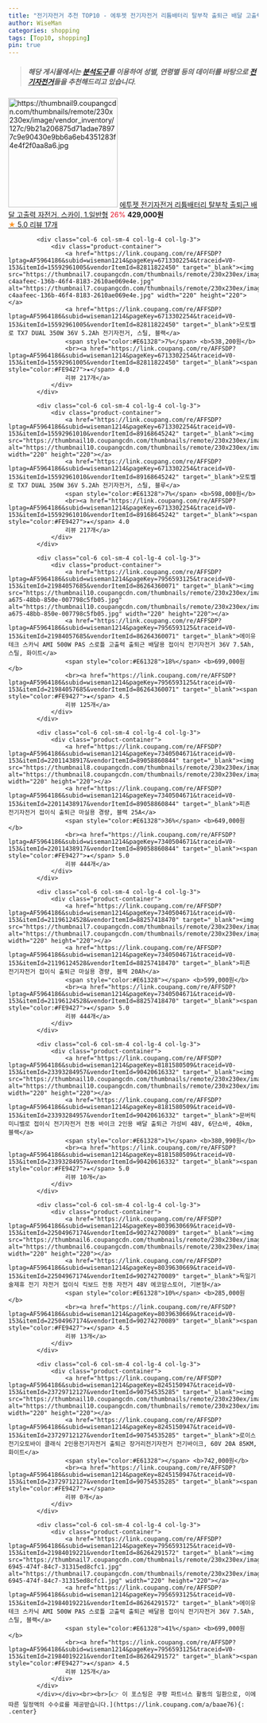 ```yaml
---
title: "전기자전거 추천 TOP10 - 에투젯 전기자전거 리튬배터리 탈부착 출퇴근 배달 고출력 자전거, 스카이, 1.일반형"
author: WiseMan
categories: shopping
tags: [Top10, shopping]
pin: true
---
```


> ##### 해당 게시물에서는 [**분석도구**](https://itemscout.io/)를 이용하여 **성별**, **연령별** 등의 데이터를 바탕으로 [**전기자전거**](https://link.coupang.com/a/baae76)들을 추천해드리고 있습니다.
<div class="container"><div class="row">
            <div class="col-6 col-sm-4 col-lg-4 col-lg-3">
                <div class="product-container">
                    <a href="https://link.coupang.com/re/AFFSDP?lptag=AF5964186&subid=wiseman1214&pageKey=8171179366&traceid=V0-153&itemId=23338890611&vendorItemId=90371433677" target="_blank"><img src="https://thumbnail9.coupangcdn.com/thumbnails/remote/230x230ex/image/vendor_inventory/127c/9b21a206875d71adae78977c9e90430e9bb6a6eb4351283f4e4f2f0aa8a6.jpg" alt="https://thumbnail9.coupangcdn.com/thumbnails/remote/230x230ex/image/vendor_inventory/127c/9b21a206875d71adae78977c9e90430e9bb6a6eb4351283f4e4f2f0aa8a6.jpg" width="220" height="220"></a>
                    <a href="https://link.coupang.com/re/AFFSDP?lptag=AF5964186&subid=wiseman1214&pageKey=8171179366&traceid=V0-153&itemId=23338890611&vendorItemId=90371433677" target="_blank">에투젯 전기자전거 리튬배터리 탈부착 출퇴근 배달 고출력 자전거, 스카이, 1.일반형</a>
                    <span style="color:#E61328">26%</span> <b>429,000원</b>
                    <br><a href="https://link.coupang.com/re/AFFSDP?lptag=AF5964186&subid=wiseman1214&pageKey=8171179366&traceid=V0-153&itemId=23338890611&vendorItemId=90371433677" target="_blank"><span style="color:#FE9427">★</span> 5.0
                    리뷰 17개</a>
                </div>
            </div>
            
            <div class="col-6 col-sm-4 col-lg-4 col-lg-3">
                <div class="product-container">
                    <a href="https://link.coupang.com/re/AFFSDP?lptag=AF5964186&subid=wiseman1214&pageKey=6713302254&traceid=V0-153&itemId=15592961005&vendorItemId=82811822450" target="_blank"><img src="https://thumbnail7.coupangcdn.com/thumbnails/remote/230x230ex/image/retail/images/3746014531323500-c4aafeec-136b-46f4-8183-2610ae069e4e.jpg" alt="https://thumbnail7.coupangcdn.com/thumbnails/remote/230x230ex/image/retail/images/3746014531323500-c4aafeec-136b-46f4-8183-2610ae069e4e.jpg" width="220" height="220"></a>
                    <a href="https://link.coupang.com/re/AFFSDP?lptag=AF5964186&subid=wiseman1214&pageKey=6713302254&traceid=V0-153&itemId=15592961005&vendorItemId=82811822450" target="_blank">모토벨로 TX7 DUAL 350W 36V 5.2Ah 전기자전거, 스틸, 블랙</a>
                    <span style="color:#E61328">7%</span> <b>538,200원</b>
                    <br><a href="https://link.coupang.com/re/AFFSDP?lptag=AF5964186&subid=wiseman1214&pageKey=6713302254&traceid=V0-153&itemId=15592961005&vendorItemId=82811822450" target="_blank"><span style="color:#FE9427">★</span> 4.0
                    리뷰 217개</a>
                </div>
            </div>
            
            <div class="col-6 col-sm-4 col-lg-4 col-lg-3">
                <div class="product-container">
                    <a href="https://link.coupang.com/re/AFFSDP?lptag=AF5964186&subid=wiseman1214&pageKey=6713302254&traceid=V0-153&itemId=15592961010&vendorItemId=89168645242" target="_blank"><img src="https://thumbnail10.coupangcdn.com/thumbnails/remote/230x230ex/image/vendor_inventory/b2fd/c9273983f322b8a0944742d8f62ca142071b0dc249df5b015cf133aaf8bb.jpg" alt="https://thumbnail10.coupangcdn.com/thumbnails/remote/230x230ex/image/vendor_inventory/b2fd/c9273983f322b8a0944742d8f62ca142071b0dc249df5b015cf133aaf8bb.jpg" width="220" height="220"></a>
                    <a href="https://link.coupang.com/re/AFFSDP?lptag=AF5964186&subid=wiseman1214&pageKey=6713302254&traceid=V0-153&itemId=15592961010&vendorItemId=89168645242" target="_blank">모토벨로 TX7 DUAL 350W 36V 5.2Ah 전기자전거, 스틸, 블루</a>
                    <span style="color:#E61328">7%</span> <b>598,000원</b>
                    <br><a href="https://link.coupang.com/re/AFFSDP?lptag=AF5964186&subid=wiseman1214&pageKey=6713302254&traceid=V0-153&itemId=15592961010&vendorItemId=89168645242" target="_blank"><span style="color:#FE9427">★</span> 4.0
                    리뷰 217개</a>
                </div>
            </div>
            
            <div class="col-6 col-sm-4 col-lg-4 col-lg-3">
                <div class="product-container">
                    <a href="https://link.coupang.com/re/AFFSDP?lptag=AF5964186&subid=wiseman1214&pageKey=7956593125&traceid=V0-153&itemId=21984057685&vendorItemId=86264360071" target="_blank"><img src="https://thumbnail10.coupangcdn.com/thumbnails/remote/230x230ex/image/retail/images/2023/06/13/16/4/aee83a50-a675-48bb-850e-007798c5fb05.jpg" alt="https://thumbnail10.coupangcdn.com/thumbnails/remote/230x230ex/image/retail/images/2023/06/13/16/4/aee83a50-a675-48bb-850e-007798c5fb05.jpg" width="220" height="220"></a>
                    <a href="https://link.coupang.com/re/AFFSDP?lptag=AF5964186&subid=wiseman1214&pageKey=7956593125&traceid=V0-153&itemId=21984057685&vendorItemId=86264360071" target="_blank">에이유테크 스카닉 AMI 500W PAS 스로틀 고출력 출퇴근 배달용 접이식 전기자전거 36V 7.5Ah, 스틸, 화이트</a>
                    <span style="color:#E61328">18%</span> <b>699,000원</b>
                    <br><a href="https://link.coupang.com/re/AFFSDP?lptag=AF5964186&subid=wiseman1214&pageKey=7956593125&traceid=V0-153&itemId=21984057685&vendorItemId=86264360071" target="_blank"><span style="color:#FE9427">★</span> 4.5
                    리뷰 125개</a>
                </div>
            </div>
            
            <div class="col-6 col-sm-4 col-lg-4 col-lg-3">
                <div class="product-container">
                    <a href="https://link.coupang.com/re/AFFSDP?lptag=AF5964186&subid=wiseman1214&pageKey=7340504671&traceid=V0-153&itemId=22011438917&vendorItemId=89058860844" target="_blank"><img src="https://thumbnail8.coupangcdn.com/thumbnails/remote/230x230ex/image/vendor_inventory/27c8/0cbd23603f98876ccae8253258f47a920e9cf7b8e9007b652a2090514ffd.jpg" alt="https://thumbnail8.coupangcdn.com/thumbnails/remote/230x230ex/image/vendor_inventory/27c8/0cbd23603f98876ccae8253258f47a920e9cf7b8e9007b652a2090514ffd.jpg" width="220" height="220"></a>
                    <a href="https://link.coupang.com/re/AFFSDP?lptag=AF5964186&subid=wiseman1214&pageKey=7340504671&traceid=V0-153&itemId=22011438917&vendorItemId=89058860844" target="_blank">피죤 전기자전거 접이식 출퇴근 마실용 경량, 블랙 25A</a>
                    <span style="color:#E61328">36%</span> <b>649,000원</b>
                    <br><a href="https://link.coupang.com/re/AFFSDP?lptag=AF5964186&subid=wiseman1214&pageKey=7340504671&traceid=V0-153&itemId=22011438917&vendorItemId=89058860844" target="_blank"><span style="color:#FE9427">★</span> 5.0
                    리뷰 444개</a>
                </div>
            </div>
            
            <div class="col-6 col-sm-4 col-lg-4 col-lg-3">
                <div class="product-container">
                    <a href="https://link.coupang.com/re/AFFSDP?lptag=AF5964186&subid=wiseman1214&pageKey=7340504671&traceid=V0-153&itemId=21196124528&vendorItemId=88257418470" target="_blank"><img src="https://thumbnail7.coupangcdn.com/thumbnails/remote/230x230ex/image/vendor_inventory/2200/040a21af1107ecc7c96fbf726500487be9c1734fe8e5feb1b43b95a00697.jpg" alt="https://thumbnail7.coupangcdn.com/thumbnails/remote/230x230ex/image/vendor_inventory/2200/040a21af1107ecc7c96fbf726500487be9c1734fe8e5feb1b43b95a00697.jpg" width="220" height="220"></a>
                    <a href="https://link.coupang.com/re/AFFSDP?lptag=AF5964186&subid=wiseman1214&pageKey=7340504671&traceid=V0-153&itemId=21196124528&vendorItemId=88257418470" target="_blank">피죤 전기자전거 접이식 출퇴근 마실용 경량, 블랙 20Ah</a>
                    <span style="color:#E61328"></span> <b>599,000원</b>
                    <br><a href="https://link.coupang.com/re/AFFSDP?lptag=AF5964186&subid=wiseman1214&pageKey=7340504671&traceid=V0-153&itemId=21196124528&vendorItemId=88257418470" target="_blank"><span style="color:#FE9427">★</span> 5.0
                    리뷰 444개</a>
                </div>
            </div>
            
            <div class="col-6 col-sm-4 col-lg-4 col-lg-3">
                <div class="product-container">
                    <a href="https://link.coupang.com/re/AFFSDP?lptag=AF5964186&subid=wiseman1214&pageKey=8181580509&traceid=V0-153&itemId=23393284957&vendorItemId=90420616332" target="_blank"><img src="https://thumbnail10.coupangcdn.com/thumbnails/remote/230x230ex/image/vendor_inventory/88a4/2c4f67d7d1981b2b06ebd0b4abecb30b38a899de0bc7f8513e39e344c090.png" alt="https://thumbnail10.coupangcdn.com/thumbnails/remote/230x230ex/image/vendor_inventory/88a4/2c4f67d7d1981b2b06ebd0b4abecb30b38a899de0bc7f8513e39e344c090.png" width="220" height="220"></a>
                    <a href="https://link.coupang.com/re/AFFSDP?lptag=AF5964186&subid=wiseman1214&pageKey=8181580509&traceid=V0-153&itemId=23393284957&vendorItemId=90420616332" target="_blank">문버릭 미니벨로 접이식 전기자전거 전동 바이크 2인용 배달 출퇴근 가성비 48V, 6단쇼바, 40km, 블랙</a>
                    <span style="color:#E61328">1%</span> <b>380,990원</b>
                    <br><a href="https://link.coupang.com/re/AFFSDP?lptag=AF5964186&subid=wiseman1214&pageKey=8181580509&traceid=V0-153&itemId=23393284957&vendorItemId=90420616332" target="_blank"><span style="color:#FE9427">★</span> 5.0
                    리뷰 10개</a>
                </div>
            </div>
            
            <div class="col-6 col-sm-4 col-lg-4 col-lg-3">
                <div class="product-container">
                    <a href="https://link.coupang.com/re/AFFSDP?lptag=AF5964186&subid=wiseman1214&pageKey=8039630669&traceid=V0-153&itemId=22504967174&vendorItemId=90274270089" target="_blank"><img src="https://thumbnail6.coupangcdn.com/thumbnails/remote/230x230ex/image/vendor_inventory/c15d/a42c4b391fad10c29b23ac6668249c743bb06c67585bc0d199d96b839fc6.png" alt="https://thumbnail6.coupangcdn.com/thumbnails/remote/230x230ex/image/vendor_inventory/c15d/a42c4b391fad10c29b23ac6668249c743bb06c67585bc0d199d96b839fc6.png" width="220" height="220"></a>
                    <a href="https://link.coupang.com/re/AFFSDP?lptag=AF5964186&subid=wiseman1214&pageKey=8039630669&traceid=V0-153&itemId=22504967174&vendorItemId=90274270089" target="_blank">독일기술제휴 전기 자전거 접이식 킥보드 전동 자전거 48V 에코맘스토어, 기본형</a>
                    <span style="color:#E61328">10%</span> <b>285,000원</b>
                    <br><a href="https://link.coupang.com/re/AFFSDP?lptag=AF5964186&subid=wiseman1214&pageKey=8039630669&traceid=V0-153&itemId=22504967174&vendorItemId=90274270089" target="_blank"><span style="color:#FE9427">★</span> 4.5
                    리뷰 13개</a>
                </div>
            </div>
            
            <div class="col-6 col-sm-4 col-lg-4 col-lg-3">
                <div class="product-container">
                    <a href="https://link.coupang.com/re/AFFSDP?lptag=AF5964186&subid=wiseman1214&pageKey=8245150947&traceid=V0-153&itemId=23729712127&vendorItemId=90754535285" target="_blank"><img src="https://thumbnail10.coupangcdn.com/thumbnails/remote/230x230ex/image/vendor_inventory/83b2/947b880a00517009a3a71955e78d4e6d9a75241bb223bf817c9563cde062.png" alt="https://thumbnail10.coupangcdn.com/thumbnails/remote/230x230ex/image/vendor_inventory/83b2/947b880a00517009a3a71955e78d4e6d9a75241bb223bf817c9563cde062.png" width="220" height="220"></a>
                    <a href="https://link.coupang.com/re/AFFSDP?lptag=AF5964186&subid=wiseman1214&pageKey=8245150947&traceid=V0-153&itemId=23729712127&vendorItemId=90754535285" target="_blank">로이스 전기오토바이 클래식 2인용전기자전거 출퇴근 장거리전기자전거 전기바이크, 60V 20A 85KM, 화이트</a>
                    <span style="color:#E61328"></span> <b>742,000원</b>
                    <br><a href="https://link.coupang.com/re/AFFSDP?lptag=AF5964186&subid=wiseman1214&pageKey=8245150947&traceid=V0-153&itemId=23729712127&vendorItemId=90754535285" target="_blank"><span style="color:#FE9427">★</span> 
                    리뷰 0개</a>
                </div>
            </div>
            
            <div class="col-6 col-sm-4 col-lg-4 col-lg-3">
                <div class="product-container">
                    <a href="https://link.coupang.com/re/AFFSDP?lptag=AF5964186&subid=wiseman1214&pageKey=7956593125&traceid=V0-153&itemId=21984019221&vendorItemId=86264291572" target="_blank"><img src="https://thumbnail7.coupangcdn.com/thumbnails/remote/230x230ex/image/retail/images/2023/06/13/16/7/d4cb5b49-6945-474f-84c7-31315ed8cfc1.jpg" alt="https://thumbnail7.coupangcdn.com/thumbnails/remote/230x230ex/image/retail/images/2023/06/13/16/7/d4cb5b49-6945-474f-84c7-31315ed8cfc1.jpg" width="220" height="220"></a>
                    <a href="https://link.coupang.com/re/AFFSDP?lptag=AF5964186&subid=wiseman1214&pageKey=7956593125&traceid=V0-153&itemId=21984019221&vendorItemId=86264291572" target="_blank">에이유테크 스카닉 AMI 500W PAS 스로틀 고출력 출퇴근 배달용 접이식 전기자전거 36V 7.5Ah, 스틸, 블랙</a>
                    <span style="color:#E61328">41%</span> <b>699,000원</b>
                    <br><a href="https://link.coupang.com/re/AFFSDP?lptag=AF5964186&subid=wiseman1214&pageKey=7956593125&traceid=V0-153&itemId=21984019221&vendorItemId=86264291572" target="_blank"><span style="color:#FE9427">★</span> 4.5
                    리뷰 125개</a>
                </div>
            </div>
            </div></div><br><br>[👉 이 포스팅은 쿠팡 파트너스 활동의 일환으로, 이에 따른 일정액의 수수료를 제공받습니다.](https://link.coupang.com/a/baae76){: .center}